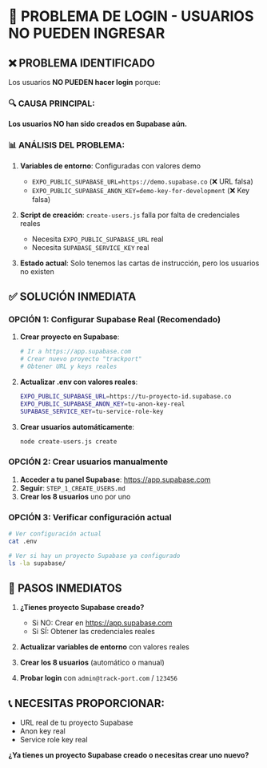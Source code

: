 # 🚨 PROBLEMA DE LOGIN - USUARIOS NO PUEDEN INGRESAR

## ❌ **PROBLEMA IDENTIFICADO**

Los usuarios **NO PUEDEN hacer login** porque:

### 🔍 **CAUSA PRINCIPAL:**
**Los usuarios NO han sido creados en Supabase aún.**

### 📊 **ANÁLISIS DEL PROBLEMA:**

1. **Variables de entorno**: Configuradas con valores demo
   - `EXPO_PUBLIC_SUPABASE_URL=https://demo.supabase.co` (❌ URL falsa)
   - `EXPO_PUBLIC_SUPABASE_ANON_KEY=demo-key-for-development` (❌ Key falsa)

2. **Script de creación**: `create-users.js` falla por falta de credenciales reales
   - Necesita `EXPO_PUBLIC_SUPABASE_URL` real
   - Necesita `SUPABASE_SERVICE_KEY` real

3. **Estado actual**: Solo tenemos las cartas de instrucción, pero los usuarios no existen

## ✅ **SOLUCIÓN INMEDIATA**

### **OPCIÓN 1: Configurar Supabase Real (Recomendado)**

1. **Crear proyecto en Supabase**:
   ```bash
   # Ir a https://app.supabase.com
   # Crear nuevo proyecto "trackport"
   # Obtener URL y keys reales
   ```

2. **Actualizar .env con valores reales**:
   ```bash
   EXPO_PUBLIC_SUPABASE_URL=https://tu-proyecto-id.supabase.co
   EXPO_PUBLIC_SUPABASE_ANON_KEY=tu-anon-key-real
   SUPABASE_SERVICE_KEY=tu-service-role-key
   ```

3. **Crear usuarios automáticamente**:
   ```bash
   node create-users.js create
   ```

### **OPCIÓN 2: Crear usuarios manualmente**

1. **Acceder a tu panel Supabase**: https://app.supabase.com
2. **Seguir**: `STEP_1_CREATE_USERS.md`
3. **Crear los 8 usuarios** uno por uno

### **OPCIÓN 3: Verificar configuración actual**

```bash
# Ver configuración actual
cat .env

# Ver si hay un proyecto Supabase ya configurado
ls -la supabase/
```

## 🎯 **PASOS INMEDIATOS**

1. **¿Tienes proyecto Supabase creado?** 
   - Si NO: Crear en https://app.supabase.com
   - Si SÍ: Obtener las credenciales reales

2. **Actualizar variables de entorno** con valores reales

3. **Crear los 8 usuarios** (automático o manual)

4. **Probar login** con `admin@track-port.com` / `123456`

## 📞 **NECESITAS PROPORCIONAR:**

- URL real de tu proyecto Supabase
- Anon key real
- Service role key real

**¿Ya tienes un proyecto Supabase creado o necesitas crear uno nuevo?**